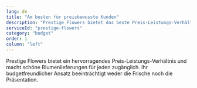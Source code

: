 ```yaml
---
lang: de
title: "Am besten für preisbewusste Kunden"
description: "Prestige Flowers bietet das beste Preis-Leistungs-Verhältnis mit Arrangements ab £19.99. Obwohl die Qualität nicht Premium ist, sind ihre Blumen frisch und gut arrangiert, was sie perfekt für alltägliche Anlässe macht, ohne das Budget zu sprengen."
serviceId: "prestige-flowers"
category: "budget"
order: 1
column: "left"
---
```


Prestige Flowers bietet ein hervorragendes Preis-Leistungs-Verhältnis und macht schöne Blumenlieferungen für jeden zugänglich. Ihr budgetfreundlicher Ansatz beeinträchtigt weder die Frische noch die Präsentation.
